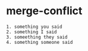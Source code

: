 # merge-conflict
    1. something you said
    2. something I said
    3. someething they said
    4. something someone said
